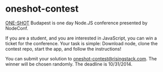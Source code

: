 # oneshot-contest

[ONE-SHOT](http://oneshot.risingstack.com) Budapest is one day Node.JS conference presented by NodeConf.

If you are a student, and you are interested in JavaScript, you
can win a ticket for the conference. Your task is simple:
Download node, clone the contest repo, start the app,
and follow the instructions!

You can submit your solution to oneshot-contest@risingstack.com. The winner
will be chosen randomly. The deadline is 10/31/2014.
